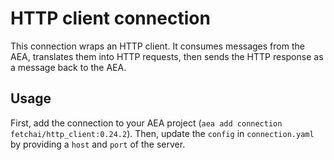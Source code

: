 # HTTP client connection

This connection wraps an HTTP client. It consumes messages from the AEA, translates them into HTTP requests, then sends the HTTP response as a message back to the AEA.

## Usage

First, add the connection to your AEA project (`aea add connection fetchai/http_client:0.24.2`). Then, update the `config` in `connection.yaml` by providing a `host` and `port` of the server.
